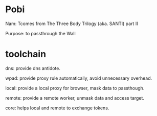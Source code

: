 Pobi
====

Nam: Tcomes from The Three Body Trilogy (aka. SANTI) part II

Purpose: to passthrough the Wall

toolchain
=========

dns: provide dns antidote.

wpad: provide proxy rule automatically, avoid unnecessary overhead.

local: provide a local proxy for browser, mask data to passthough.

remote: provide a remote worker, unmask data and access target.

core: helps local and remote to exchange tokens.
